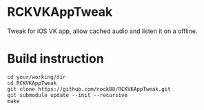 RCKVKAppTweak
=============

Tweak for iOS VK app, allow cached audio and listen it on a offline.

Build instruction
=================

```
cd your/working/dir
cd RCKVKAppTweak
git clone https://github.com/rock88/RCKVKAppTweak.git
git submodule update --init --recursive
make
```
